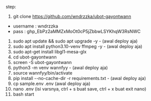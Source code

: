 step:
1. git clone https://github.com/wndrzzka/ubot-gayontwann
- username : wndrzzka 
- pass : 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

1. sudo apt update && sudo apt upgrade -y - (awal deploy aja)
2. sudo apt install python3.10-venv ffmpeg -y - (awal deploy aja)
3. sudo apt-get install libgl1-mesa-glx
4. cd ubot-gayontwann
5. screen -S ubot-gayontwann
6. python3 -m venv wannfyy - (awal deploy aja)
7. source wannfyy/bin/activate
8. pip install --no-cache-dir -r requirements.txt - (awal deploy aja)
9. cp sample.env .env (awal deploy aja)
10. nano .env (isi varsnya, ctrl + s buat save, ctrl + x buat exit nano)
11. bash start
